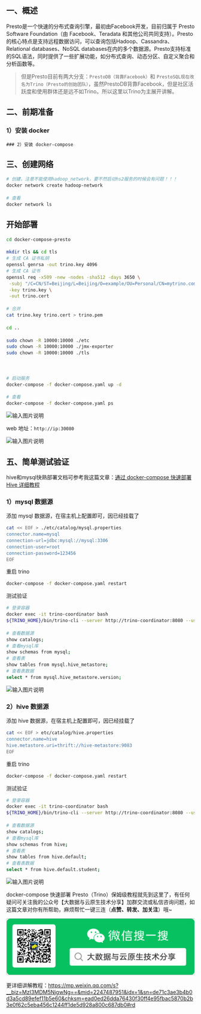 ## 一、概述
Presto是一个快速的分布式查询引擎，最初由Facebook开发，目前归属于 Presto Software Foundation（由 Facebook、Teradata 和其他公司共同支持）。Presto的核心特点是支持远程数据访问，可以查询包括Hadoop、Cassandra、Relational databases、NoSQL databases在内的多个数据源。Presto支持标准的SQL语法，同时提供了一些扩展功能，如分布式查询、动态分区、自定义聚合和分析函数等。

> 但是Presto目前有两大分支：`PrestoDB（背靠Facebook）`和 `PrestoSQL现在改名为Trino（Presto的创始团队）`，虽然PrestoDB背靠Facebook，但是社区活跃度和使用群体还是远不如Trino。所以这里以Trino为主展开讲解。


## 二、前期准备
### 1）安装 docker

```
### 2）安装 docker-compose

```
## 三、创建网络

```bash
# 创建，注意不能使用hadoop_network，要不然启动hs2服务的时候会有问题！！！
docker network create hadoop-network

# 查看
docker network ls
```

## 开始部署
```bash
cd docker-compose-presto

mkdir tls && cd tls
# 生成 CA 证书私钥
openssl genrsa -out trino.key 4096
# 生成 CA 证书
openssl req -x509 -new -nodes -sha512 -days 3650 \
 -subj "/C=CN/ST=Beijing/L=Beijing/O=example/OU=Personal/CN=mytrino.com" \
 -key trino.key \
 -out trino.cert

# 合并
cat trino.key trino.cert > trino.pem

cd ..

sudo chown -R 10000:10000 ./etc
sudo chown -R 10000:10000 ./jmx-exporter
sudo chown -R 10000:10000 ./tls



# 启动服务
docker-compose -f docker-compose.yaml up -d

# 查看
docker-compose -f docker-compose.yaml ps
```
![输入图片说明](https://foruda.gitee.com/images/1684028085973839978/3befcc73_1350539.png "屏幕截图")

web 地址：`http://ip:30080`

![输入图片说明](https://foruda.gitee.com/images/1684028095419486762/92e5bb87_1350539.png "屏幕截图")

## 五、简单测试验证
hive和mysql快熟部署文档可参考我这篇文章：[通过 docker-compose 快速部署 Hive 详细教程](https://mp.weixin.qq.com/s?__biz=MzI3MDM5NjgwNg==&mid=2247487266&idx=1&sn=adf1e759986020d5fdde1376a24a7e0a&chksm=ead0f3cbdda77add2ebbff2007e44eb9bc357dcb54c778b2d50b3c02961a958315978dc4ae72#rd)

### 1）mysql 数据源
添加 mysql 数据源，在宿主机上配置即可，因已经挂载了
```bash
cat << EOF > ./etc/catalog/mysql.properties
connector.name=mysql
connection-url=jdbc:mysql://mysql:3306
connection-user=root
connection-password=123456
EOF
```
重启 trino

```bash
docker-compose -f docker-compose.yaml restart
```
测试验证

```bash
# 登录容器
docker exec -it trino-coordinator bash
${TRINO_HOME}/bin/trino-cli --server http://trino-coordinator:8080 --user=hadoop 

# 查看数据源
show catalogs;
# 查看mysql库
show schemas from mysql;
# 查看表
show tables from mysql.hive_metastore;
# 查看表数据
select * from mysql.hive_metastore.version;
```
![输入图片说明](https://foruda.gitee.com/images/1684028141486481518/30cc839b_1350539.png "屏幕截图")
### 2）hive 数据源
添加 hive 数据源，在宿主机上配置即可，因已经挂载了

```bash
cat << EOF > etc/catalog/hive.properties
connector.name=hive
hive.metastore.uri=thrift://hive-metastore:9083
EOF
```
重启 trino

```bash
docker-compose -f docker-compose.yaml restart
```

测试验证

```bash
# 登录容器
docker exec -it trino-coordinator bash
${TRINO_HOME}/bin/trino-cli --server http://trino-coordinator:8080 --user=hadoop 

# 查看数据源
show catalogs;
# 查看mysql库
show schemas from hive;
# 查看表
show tables from hive.default;
# 查看表数据
select * from hive.default.student;
```
![输入图片说明](https://foruda.gitee.com/images/1684028152703941755/dc144303_1350539.png "屏幕截图")

docker-compose 快速部署 Presto（Trino）保姆级教程就先到这里了，有任何疑问可关注我的公众号【大数据与云原生技术分享】加群交流或私信咨询问题，如这篇文章对你有所帮助，麻烦帮忙一键三连（**点赞、转发、加关注**）哦~

![输入图片说明](images/wx.png)


更详细讲解教程：https://mp.weixin.qq.com/s?__biz=MzI3MDM5NjgwNg==&mid=2247487951&idx=1&sn=de71c3ae3b4b0d3a5cd89efef11b5e60&chksm=ead0ed26dda76430f30ff4e95fbac5870b2b3e0f62c5eba456c1244ff1de5d928a800c687db0#rd


